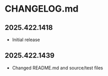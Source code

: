 # CHANGELOG.md

## 2025.422.1418

- Initial release

## 2025.422.1439

- Changed README.md and source/test files
